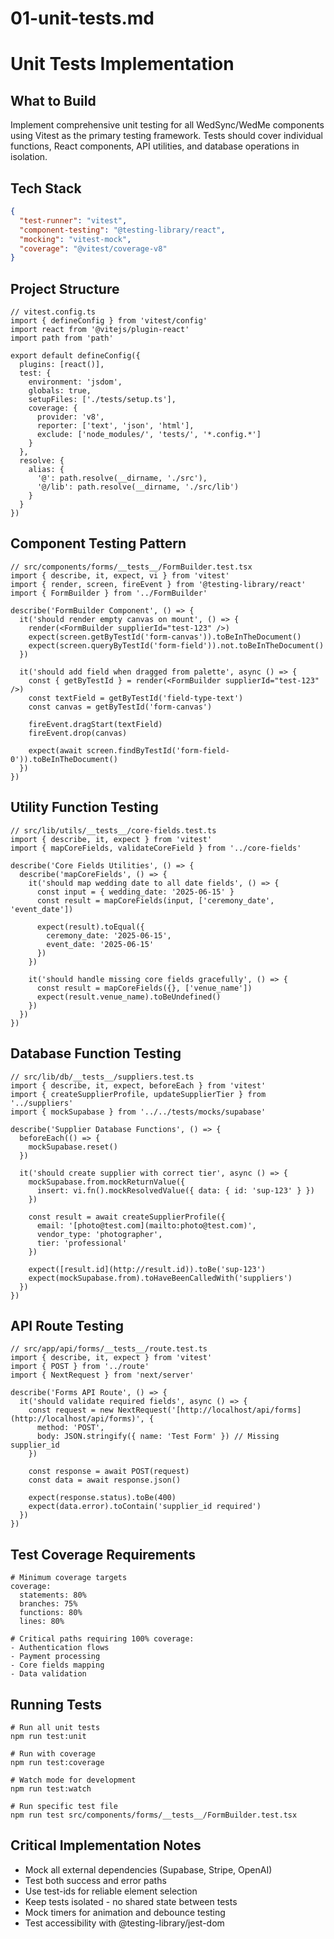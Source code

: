 # 01-unit-tests.md

# Unit Tests Implementation

## What to Build

Implement comprehensive unit testing for all WedSync/WedMe components using Vitest as the primary testing framework. Tests should cover individual functions, React components, API utilities, and database operations in isolation.

## Tech Stack

```json
{
  "test-runner": "vitest",
  "component-testing": "@testing-library/react",
  "mocking": "vitest-mock",
  "coverage": "@vitest/coverage-v8"
}
```

## Project Structure

```
// vitest.config.ts
import { defineConfig } from 'vitest/config'
import react from '@vitejs/plugin-react'
import path from 'path'

export default defineConfig({
  plugins: [react()],
  test: {
    environment: 'jsdom',
    globals: true,
    setupFiles: ['./tests/setup.ts'],
    coverage: {
      provider: 'v8',
      reporter: ['text', 'json', 'html'],
      exclude: ['node_modules/', 'tests/', '*.config.*']
    }
  },
  resolve: {
    alias: {
      '@': path.resolve(__dirname, './src'),
      '@/lib': path.resolve(__dirname, './src/lib')
    }
  }
})
```

## Component Testing Pattern

```
// src/components/forms/__tests__/FormBuilder.test.tsx
import { describe, it, expect, vi } from 'vitest'
import { render, screen, fireEvent } from '@testing-library/react'
import { FormBuilder } from '../FormBuilder'

describe('FormBuilder Component', () => {
  it('should render empty canvas on mount', () => {
    render(<FormBuilder supplierId="test-123" />)
    expect(screen.getByTestId('form-canvas')).toBeInTheDocument()
    expect(screen.queryByTestId('form-field')).not.toBeInTheDocument()
  })

  it('should add field when dragged from palette', async () => {
    const { getByTestId } = render(<FormBuilder supplierId="test-123" />)
    const textField = getByTestId('field-type-text')
    const canvas = getByTestId('form-canvas')
    
    fireEvent.dragStart(textField)
    fireEvent.drop(canvas)
    
    expect(await screen.findByTestId('form-field-0')).toBeInTheDocument()
  })
})
```

## Utility Function Testing

```
// src/lib/utils/__tests__/core-fields.test.ts
import { describe, it, expect } from 'vitest'
import { mapCoreFields, validateCoreField } from '../core-fields'

describe('Core Fields Utilities', () => {
  describe('mapCoreFields', () => {
    it('should map wedding date to all date fields', () => {
      const input = { wedding_date: '2025-06-15' }
      const result = mapCoreFields(input, ['ceremony_date', 'event_date'])
      
      expect(result).toEqual({
        ceremony_date: '2025-06-15',
        event_date: '2025-06-15'
      })
    })

    it('should handle missing core fields gracefully', () => {
      const result = mapCoreFields({}, ['venue_name'])
      expect(result.venue_name).toBeUndefined()
    })
  })
})
```

## Database Function Testing

```
// src/lib/db/__tests__/suppliers.test.ts
import { describe, it, expect, beforeEach } from 'vitest'
import { createSupplierProfile, updateSupplierTier } from '../suppliers'
import { mockSupabase } from '../../tests/mocks/supabase'

describe('Supplier Database Functions', () => {
  beforeEach(() => {
    mockSupabase.reset()
  })

  it('should create supplier with correct tier', async () => {
    mockSupabase.from.mockReturnValue({
      insert: vi.fn().mockResolvedValue({ data: { id: 'sup-123' } })
    })

    const result = await createSupplierProfile({
      email: '[photo@test.com](mailto:photo@test.com)',
      vendor_type: 'photographer',
      tier: 'professional'
    })

    expect([result.id](http://result.id)).toBe('sup-123')
    expect(mockSupabase.from).toHaveBeenCalledWith('suppliers')
  })
})
```

## API Route Testing

```
// src/app/api/forms/__tests__/route.test.ts
import { describe, it, expect } from 'vitest'
import { POST } from '../route'
import { NextRequest } from 'next/server'

describe('Forms API Route', () => {
  it('should validate required fields', async () => {
    const request = new NextRequest('[http://localhost/api/forms](http://localhost/api/forms)', {
      method: 'POST',
      body: JSON.stringify({ name: 'Test Form' }) // Missing supplier_id
    })

    const response = await POST(request)
    const data = await response.json()

    expect(response.status).toBe(400)
    expect(data.error).toContain('supplier_id required')
  })
})
```

## Test Coverage Requirements

```
# Minimum coverage targets
coverage:
  statements: 80%
  branches: 75%
  functions: 80%
  lines: 80%

# Critical paths requiring 100% coverage:
- Authentication flows
- Payment processing
- Core fields mapping
- Data validation
```

## Running Tests

```
# Run all unit tests
npm run test:unit

# Run with coverage
npm run test:coverage

# Watch mode for development
npm run test:watch

# Run specific test file
npm run test src/components/forms/__tests__/FormBuilder.test.tsx
```

## Critical Implementation Notes

- Mock all external dependencies (Supabase, Stripe, OpenAI)
- Test both success and error paths
- Use test-ids for reliable element selection
- Keep tests isolated - no shared state between tests
- Mock timers for animation and debounce testing
- Test accessibility with @testing-library/jest-dom